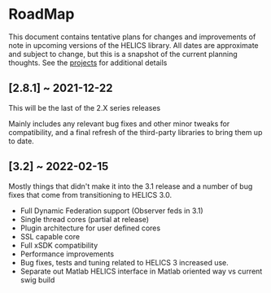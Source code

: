 # RoadMap

This document contains tentative plans for changes and improvements of note in upcoming versions of the HELICS library. All dates are approximate and subject to change, but this is a snapshot of the current planning thoughts. See the [projects](https://github.com/GMLC-TDC/HELICS/projects) for additional details

## \[2.8.1\] ~ 2021-12-22

This will be the last of the 2.X series releases

Mainly includes any relevant bug fixes and other minor tweaks for compatibility, and a final refresh of the third-party libraries to bring them up to date.

## \[3.2\] ~ 2022-02-15

Mostly things that didn't make it into the 3.1 release and a number of bug fixes that come from transitioning to HELICS 3.0.

- Full Dynamic Federation support (Observer feds in 3.1)
- Single thread cores (partial at release)
- Plugin architecture for user defined cores
- SSL capable core
- Full xSDK compatibility
- Performance improvements
- Bug fixes, tests and tuning related to HELICS 3 increased use.
- Separate out Matlab HELICS interface in Matlab oriented way vs current swig build
